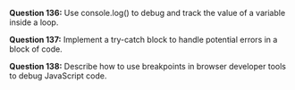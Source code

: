 **Question 136:** Use console.log() to debug and track the value of a variable inside a loop.

**Question 137:** Implement a try-catch block to handle potential errors in a block of code.

**Question 138:** Describe how to use breakpoints in browser developer tools to debug JavaScript code.

